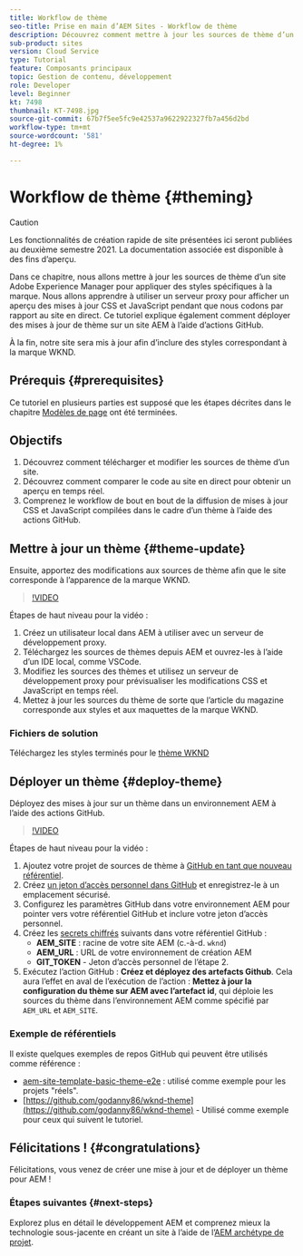 ```yaml
---
title: Workflow de thème
seo-title: Prise en main d’AEM Sites - Workflow de thème
description: Découvrez comment mettre à jour les sources de thème d’un site Adobe Experience Manager pour appliquer des styles spécifiques à la marque. Découvrez comment utiliser un serveur proxy pour afficher un aperçu en direct des mises à jour CSS et JavaScript. Ce tutoriel explique également comment déployer des mises à jour de thème sur un site AEM à l’aide d’actions GitHub.
sub-product: sites
version: Cloud Service
type: Tutorial
feature: Composants principaux
topic: Gestion de contenu, développement
role: Developer
level: Beginner
kt: 7498
thumbnail: KT-7498.jpg
source-git-commit: 67b7f5ee5fc9e42537a9622922327fb7a456d2bd
workflow-type: tm+mt
source-wordcount: '581'
ht-degree: 1%

---
```



# Workflow de thème {#theming}

>[!CAUTION]
>
> Les fonctionnalités de création rapide de site présentées ici seront publiées au deuxième semestre 2021. La documentation associée est disponible à des fins d’aperçu.

Dans ce chapitre, nous allons mettre à jour les sources de thème d’un site Adobe Experience Manager pour appliquer des styles spécifiques à la marque. Nous allons apprendre à utiliser un serveur proxy pour afficher un aperçu des mises à jour CSS et JavaScript pendant que nous codons par rapport au site en direct. Ce tutoriel explique également comment déployer des mises à jour de thème sur un site AEM à l’aide d’actions GitHub.

À la fin, notre site sera mis à jour afin d’inclure des styles correspondant à la marque WKND.

## Prérequis {#prerequisites}

Ce tutoriel en plusieurs parties est supposé que les étapes décrites dans le chapitre [Modèles de page](./page-templates.md) ont été terminées.

## Objectifs

1. Découvrez comment télécharger et modifier les sources de thème d’un site.
1. Découvrez comment comparer le code au site en direct pour obtenir un aperçu en temps réel.
1. Comprenez le workflow de bout en bout de la diffusion de mises à jour CSS et JavaScript compilées dans le cadre d’un thème à l’aide des actions GitHub.

## Mettre à jour un thème {#theme-update}

Ensuite, apportez des modifications aux sources de thème afin que le site corresponde à l’apparence de la marque WKND.

>[!VIDEO](https://video.tv.adobe.com/v/332918/?quality=12&learn=on)

Étapes de haut niveau pour la vidéo :

1. Créez un utilisateur local dans AEM à utiliser avec un serveur de développement proxy.
1. Téléchargez les sources de thèmes depuis AEM et ouvrez-les à l’aide d’un IDE local, comme VSCode.
1. Modifiez les sources des thèmes et utilisez un serveur de développement proxy pour prévisualiser les modifications CSS et JavaScript en temps réel.
1. Mettez à jour les sources du thème de sorte que l’article du magazine corresponde aux styles et aux maquettes de la marque WKND.

### Fichiers de solution

Téléchargez les styles terminés pour le [thème WKND](assets/theming/WKND-THEME-src.zip)

## Déployer un thème {#deploy-theme}

Déployez des mises à jour sur un thème dans un environnement AEM à l’aide des actions GitHub.

>[!VIDEO](https://video.tv.adobe.com/v/332919/?quality=12&learn=on)

Étapes de haut niveau pour la vidéo :

1. Ajoutez votre projet de sources de thème à [GitHub en tant que nouveau référentiel](https://docs.github.com/en/github/importing-your-projects-to-github/adding-an-existing-project-to-github-using-the-command-line).
1. Créez [un jeton d’accès personnel dans GitHub](https://docs.github.com/en/github/authenticating-to-github/creating-a-personal-access-token) et enregistrez-le à un emplacement sécurisé.
1. Configurez les paramètres GitHub dans votre environnement AEM pour pointer vers votre référentiel GitHub et inclure votre jeton d’accès personnel.
1. Créez les [secrets chiffrés](https://docs.github.com/en/actions/reference/encrypted-secrets) suivants dans votre référentiel GitHub :
   * **AEM_SITE**  : racine de votre site AEM (c.-à-d.  `wknd`)
   * **AEM_URL**  : URL de votre environnement de création AEM
   * **GIT_TOKEN**  - Jeton d’accès personnel de l’étape 2.
1. Exécutez l’action GitHub : **Créez et déployez des artefacts Github**. Cela aura l’effet en aval de l’exécution de l’action : **Mettez à jour la configuration du thème sur AEM avec l’artefact id**, qui déploie les sources du thème dans l’environnement AEM comme spécifié par `AEM_URL` et `AEM_SITE`.

### Exemple de référentiels

Il existe quelques exemples de repos GitHub qui peuvent être utilisés comme référence :

* [aem-site-template-basic-theme-e2e](https://github.com/adobe/aem-site-template-basic-theme-e2e)  : utilisé comme exemple pour les projets &quot;réels&quot;.
* [https://github.com/godanny86/wknd-theme](https://github.com/godanny86/wknd-theme)  - Utilisé comme exemple pour ceux qui suivent le tutoriel.

## Félicitations !  {#congratulations}

Félicitations, vous venez de créer une mise à jour et de déployer un thème pour AEM !

### Étapes suivantes {#next-steps}

Explorez plus en détail le développement AEM et comprenez mieux la technologie sous-jacente en créant un site à l’aide de l’[AEM archétype de projet](../project-archetype/overview.md).
